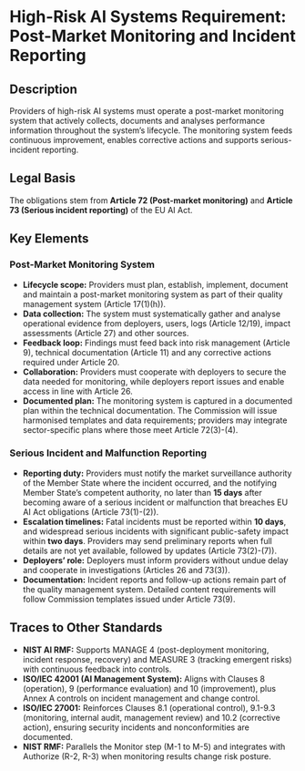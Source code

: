 # High-Risk AI Systems Requirement: Post-Market Monitoring and Incident Reporting

## Description

Providers of high-risk AI systems must operate a post-market monitoring system that actively collects, documents and analyses performance information throughout the system’s lifecycle. The monitoring system feeds continuous improvement, enables corrective actions and supports serious-incident reporting.

## Legal Basis

The obligations stem from **Article 72 (Post-market monitoring)** and **Article 73 (Serious incident reporting)** of the EU AI Act.

## Key Elements

### Post-Market Monitoring System

* **Lifecycle scope:** Providers must plan, establish, implement, document and maintain a post-market monitoring system as part of their quality management system (Article 17(1)(h)).
* **Data collection:** The system must systematically gather and analyse operational evidence from deployers, users, logs (Article 12/19), impact assessments (Article 27) and other sources.
* **Feedback loop:** Findings must feed back into risk management (Article 9), technical documentation (Article 11) and any corrective actions required under Article 20.
* **Collaboration:** Providers must cooperate with deployers to secure the data needed for monitoring, while deployers report issues and enable access in line with Article 26.
* **Documented plan:** The monitoring system is captured in a documented plan within the technical documentation. The Commission will issue harmonised templates and data requirements; providers may integrate sector-specific plans where those meet Article 72(3)-(4).

### Serious Incident and Malfunction Reporting

* **Reporting duty:** Providers must notify the market surveillance authority of the Member State where the incident occurred, and the notifying Member State’s competent authority, no later than **15 days** after becoming aware of a serious incident or malfunction that breaches EU AI Act obligations (Article 73(1)-(2)).
* **Escalation timelines:** Fatal incidents must be reported within **10 days**, and widespread serious incidents with significant public-safety impact within **two days**. Providers may send preliminary reports when full details are not yet available, followed by updates (Article 73(2)-(7)).
* **Deployers’ role:** Deployers must inform providers without undue delay and cooperate in investigations (Articles 26 and 73(3)).
* **Documentation:** Incident reports and follow-up actions remain part of the quality management system. Detailed content requirements will follow Commission templates issued under Article 73(9).

## Traces to Other Standards

* **NIST AI RMF:** Supports MANAGE 4 (post-deployment monitoring, incident response, recovery) and MEASURE 3 (tracking emergent risks) with continuous feedback into controls.
* **ISO/IEC 42001 (AI Management System):** Aligns with Clauses 8 (operation), 9 (performance evaluation) and 10 (improvement), plus Annex A controls on incident management and change control.
* **ISO/IEC 27001:** Reinforces Clauses 8.1 (operational control), 9.1-9.3 (monitoring, internal audit, management review) and 10.2 (corrective action), ensuring security incidents and nonconformities are documented.
* **NIST RMF:** Parallels the Monitor step (M-1 to M-5) and integrates with Authorize (R-2, R-3) when monitoring results change risk posture.
